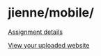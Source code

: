 # jienne/mobile/

[Assignment details](/homework/mobile)

[View your uploaded website](https://mpaulweeks.github.io/cfc2018/students/jienne/mobile/)
